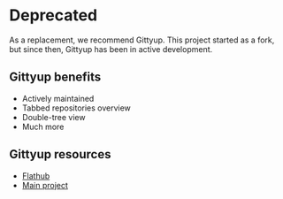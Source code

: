 # Deprecated

As a replacement, we recommend Gittyup. This project started as a fork, but since then, Gittyup has been in active development.

## Gittyup benefits
- Actively maintained
- Tabbed repositories overview
- Double-tree view
- Much more

## Gittyup resources
- [Flathub](https://github.com/flathub/com.github.Murmele.Gittyup)
- [Main project](https://murmele.github.io/Gittyup/)

